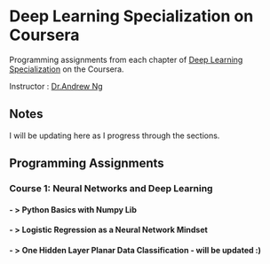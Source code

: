 # Deep Learning Specialization on Coursera

Programming assignments from each chapter of [Deep Learning Specialization](https://www.coursera.org/specializations/deep-learning) on the Coursera.

Instructor : [Dr.Andrew Ng](https://www.andrewng.org/)

## Notes
I will be updating here as I progress through the sections.

## Programming Assignments
### Course 1: Neural Networks and Deep Learning
#### - > Python Basics with Numpy Lib
#### - > Logistic Regression as a Neural Network Mindset
#### - > One Hidden Layer Planar Data Classification - will be updated :) 
